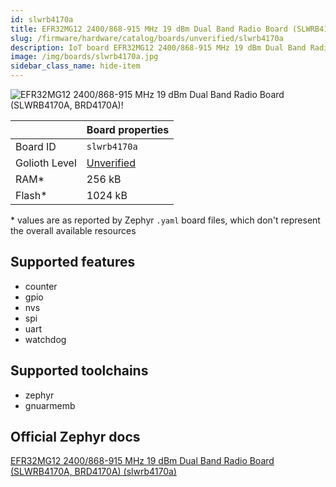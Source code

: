 ```yaml
---
id: slwrb4170a
title: EFR32MG12 2400/868-915 MHz 19 dBm Dual Band Radio Board (SLWRB4170A, BRD4170A)
slug: /firmware/hardware/catalog/boards/unverified/slwrb4170a
description: IoT board EFR32MG12 2400/868-915 MHz 19 dBm Dual Band Radio Board (SLWRB4170A, BRD4170A), compatible with Golioth at unverified level.
image: /img/boards/slwrb4170a.jpg
sidebar_class_name: hide-item
---
```


[//]: # (This is an auto-generated file, do not edit! Changes to it will be lost upon re-generation)

![EFR32MG12 2400/868-915 MHz 19 dBm Dual Band Radio Board (SLWRB4170A, BRD4170A)!](/img/boards/slwrb4170a.jpg "EFR32MG12 2400/868-915 MHz 19 dBm Dual Band Radio Board (SLWRB4170A, BRD4170A)")

|                | Board properties     |
| -------------  | -------------------- |
| Board ID       | `slwrb4170a` |
| Golioth Level  | [Unverified](/firmware/hardware#unverified-boards) |
| RAM*           | 256 kB |
| Flash*         | 1024 kB |

\* values are as reported by Zephyr `.yaml` board files, which don't represent the overall available resources



## Supported features

* counter
* gpio
* nvs
* spi
* uart
* watchdog

## Supported toolchains

* zephyr
* gnuarmemb

## Official Zephyr docs

[EFR32MG12 2400/868-915 MHz 19 dBm Dual Band Radio Board (SLWRB4170A, BRD4170A) (slwrb4170a)](https://docs.zephyrproject.org/latest/boards/silabs/radio_boards/slwrb4170a/doc/index.html)
